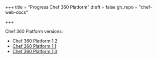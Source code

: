 +++
title = "Progress Chef 360 Platform"
draft = false
gh_repo = "chef-web-docs"

+++

Chef 360 Platform versions:

- [Chef 360 Platform 1.2](/360/1.2/)
- [Chef 360 Platform 1.1](/360/1.1/)
- [Chef 360 Platform 1.0](/360/1.0/)
